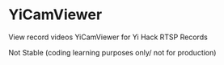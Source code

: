 # YiCamViewer
View record videos
YiCamViewer for Yi Hack RTSP Records 

Not Stable
(coding learning purposes only/ not for production)
